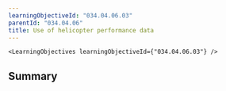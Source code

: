 ```yaml
---
learningObjectiveId: "034.04.06.03"
parentId: "034.04.06"
title: Use of helicopter performance data
---
```


```tsx eval
<LearningObjectives learningObjectiveId={"034.04.06.03"} />
```

## Summary
